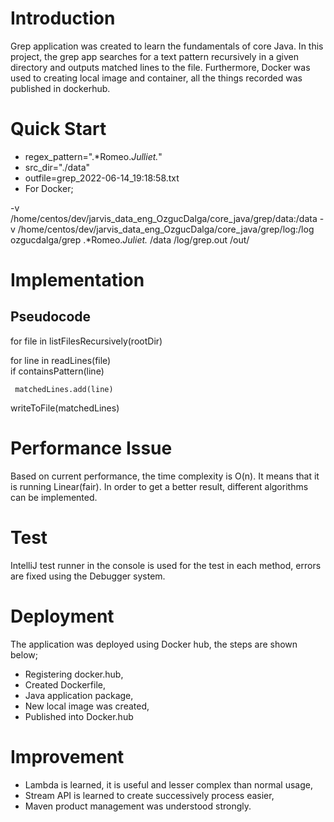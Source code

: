 # Introduction
Grep application was created to learn the fundamentals of core Java. In this project, the grep app searches for a text pattern recursively in a given directory and outputs matched lines to the file. Furthermore, Docker was used to creating local image and container, all the things recorded was published in dockerhub.
# Quick Start
- regex_pattern=".*Romeo.*Julliet.*"                                           
- src_dir="./data"                          
- outfile=grep_2022-06-14_19:18:58.txt
- For Docker;                                                                              

-v /home/centos/dev/jarvis_data_eng_OzgucDalga/core_java/grep/data:/data -v /home/centos/dev/jarvis_data_eng_OzgucDalga/core_java/grep/log:/log ozgucdalga/grep .*Romeo.*Juliet.* /data /log/grep.out   /out/
# Implementation
## Pseudocode
for file in listFilesRecursively(rootDir)                                                 

 for line in readLines(file)                                                                       
   if containsPattern(line)        
                                                                                             
     matchedLines.add(line)         

writeToFile(matchedLines)
# Performance Issue
Based on current performance, the time complexity is O(n). It means that it is running Linear(fair). In order to get a better result, different algorithms can be implemented.
# Test
IntelliJ test runner in the console is used for the test in each method, errors  are fixed using the Debugger system.
# Deployment
The application was deployed using Docker hub, the steps are shown below;
- Registering docker.hub,
- Created Dockerfile,
- Java application package,
- New local image was created,
- Published into Docker.hub
# Improvement
- Lambda is learned, it is useful and lesser complex than normal usage,
- Stream API is learned to create successively process easier,
- Maven product management was understood strongly.
